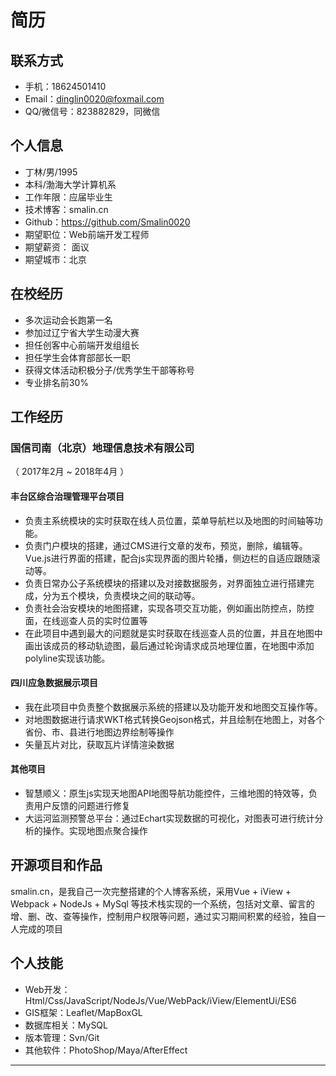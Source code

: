 # 简历
## 联系方式

- 手机：18624501410
- Email：dinglin0020@foxmail.com
- QQ/微信号：823882829，同微信


## 个人信息

 - 丁林/男/1995
 - 本科/渤海大学计算机系 
 - 工作年限：应届毕业生
 - 技术博客：smalin.cn
 - Github：https://github.com/Smalin0020
 - 期望职位：Web前端开发工程师
 - 期望薪资： 面议
 - 期望城市：北京

## 在校经历
- 多次运动会长跑第一名
- 参加过辽宁省大学生动漫大赛
- 担任创客中心前端开发组组长
- 担任学生会体育部部长一职
- 获得文体活动积极分子/优秀学生干部等称号
- 专业排名前30%
## 工作经历

### 国信司南（北京）地理信息技术有限公司 
（ 2017年2月 ~ 2018年4月 ）

#### 丰台区综合治理管理平台项目 

- 负责主系统模块的实时获取在线人员位置，菜单导航栏以及地图的时间轴等功能。
- 负责门户模块的搭建，通过CMS进行文章的发布，预览，删除，编辑等。Vue.js进行界面的搭建，配合js实现界面的图片轮播，侧边栏的自适应跟随滚动等。
- 负责日常办公子系统模块的搭建以及对接数据服务，对界面独立进行搭建完成，分为五个模块，负责模块之间的联动等。
- 负责社会治安模块的地图搭建，实现各项交互功能，例如画出防控点，防控面，在线巡查人员的实时位置等
- 在此项目中遇到最大的问题就是实时获取在线巡查人员的位置，并且在地图中画出该成员的移动轨迹图，最后通过轮询请求成员地理位置，在地图中添加polyline实现该功能。


#### 四川应急数据展示项目 

- 我在此项目中负责整个数据展示系统的搭建以及功能开发和地图交互操作等。
- 对地图数据进行请求WKT格式转换Geojson格式，并且绘制在地图上，对各个省份、市、县进行地图边界绘制等操作
- 矢量瓦片对比，获取瓦片详情渲染数据


#### 其他项目

- 智慧顺义：原生js实现天地图API地图导航功能控件，三维地图的特效等，负责用户反馈的问题进行修复
- 大运河监测预警总平台：通过Echart实现数据的可视化，对图表可进行统计分析的操作。实现地图点聚合操作
  
  
## 开源项目和作品
smalin.cn，是我自己一次完整搭建的个人博客系统，采用Vue + iView + Webpack + NodeJs + MySql 等技术栈实现的一个系统，包括对文章、留言的增、删、改、查等操作，控制用户权限等问题，通过实习期间积累的经验，独自一人完成的项目

## 个人技能

- Web开发：Html/Css/JavaScript/NodeJs/Vue/WebPack/iView/ElementUi/ES6
- GIS框架：Leaflet/MapBoxGL
- 数据库相关：MySQL
- 版本管理：Svn/Git
- 其他软件：PhotoShop/Maya/AfterEffect
      
---      